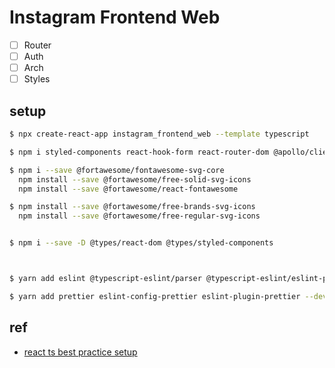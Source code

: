 # Instagram Frontend Web

-   [ ] Router
-   [ ] Auth
-   [ ] Arch
-   [ ] Styles

## setup

```bash
$ npx create-react-app instagram_frontend_web --template typescript

$ npm i styled-components react-hook-form react-router-dom @apollo/client graphql react-helmet-async

$ npm i --save @fortawesome/fontawesome-svg-core
  npm install --save @fortawesome/free-solid-svg-icons
  npm install --save @fortawesome/react-fontawesome

$ npm install --save @fortawesome/free-brands-svg-icons
  npm install --save @fortawesome/free-regular-svg-icons


$ npm i --save -D @types/react-dom @types/styled-components



$ yarn add eslint @typescript-eslint/parser @typescript-eslint/eslint-plugin eslint-plugin-react --dev

$ yarn add prettier eslint-config-prettier eslint-plugin-prettier --dev
```

## ref

-   [react ts best practice setup](https://www.sitepoint.com/react-with-typescript-best-practices/)
